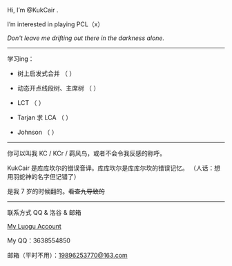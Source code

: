 Hi, I’m @KukCair .

I’m interested in playing PCL（x）

_Don't leave me drifting out there in the darkness alone._

---

学习ing：

- 树上启发式合并                  （  ）

- 动态开点线段树、主席树           （  ）

- LCT                            （  ）

- Tarjan 求 LCA                  （  ）

- Johnson                        （  ）

---

你可以叫我 KC / KCr / 羁风鸟，或者不会令我反感的称呼。

KukCair 是库库坎尔的错误音译。库库坎尔是库库尔坎的错误记忆。
（人话：想用羽蛇神的名字但记错了）

是我 7 岁的时候翻的。~~看查九导致的~~

---

联系方式 QQ & 洛谷 & 邮箱

[My Luogu Account](https://www.luogu.com/767449)

My QQ：3638554850

邮箱（平时不用）：19896253770@163.com
